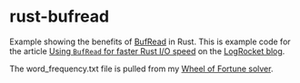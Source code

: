 # rust-bufread
Example showing the benefits of [BufRead](https://doc.rust-lang.org/std/io/trait.BufRead.html) in Rust. This is example code for the article [Using `BufRead` for faster Rust I/O speed](https://blog.logrocket.com/using-bufread-faster-rust-io-speed/) on the [LogRocket blog](https://blog.logrocket.com/).

The word_frequency.txt file is pulled from my [Wheel of Fortune solver](https://github.com/gregstoll/wheeloffortune).
